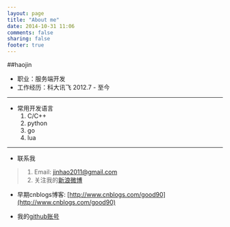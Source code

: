 ```yaml
---
layout: page
title: "About me"
date: 2014-10-31 11:06
comments: false
sharing: false
footer: true
---
```


##haojin

* 职业：服务端开发    
* 工作经历：科大讯飞  2012.7 - 至今

---
* 常用开发语言           
    1. C/C++
    2. python
    3. go
    4. lua

---
* 联系我
> 1. Email: <jinhao2011@gmail.com>
> 2. 关注我的[新浪微博](http://weibo.com/haojin90)
    
* 早期cnblogs博客: [http://www.cnblogs.com/good90](http://www.cnblogs.com/good90)

* 我的[github账号](http://github.com/jinhao)


